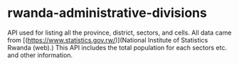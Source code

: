 # rwanda-administrative-divisions

API used for listing all the province, district, sectors, and cells. All data came from [(https://www.statistics.gov.rw/)](National Institute of Statistics Rwanda (web).) This API includes the total population for each sectors etc. and other information.
